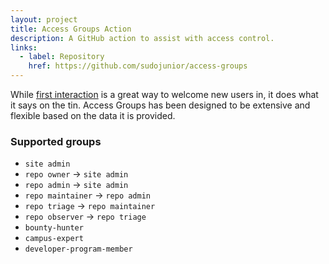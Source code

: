 ```yaml
---
layout: project
title: Access Groups Action
description: A GitHub action to assist with access control.
links:
  - label: Repository
    href: https://github.com/sudojunior/access-groups
---
```


While [first interaction](https://github.com/marketplace/actions/first-interaction) is a great way to welcome new users in, it does what it says on the tin. Access Groups has been designed to be extensive and flexible based on the data it is provided.

### Supported groups

- `site admin`
- `repo owner` -> `site admin`
- `repo admin` -> `site admin`
- `repo maintainer` -> `repo admin`
- `repo triage` -> `repo maintainer`
- `repo observer` -> `repo triage`
- `bounty-hunter`
- `campus-expert`
- `developer-program-member`